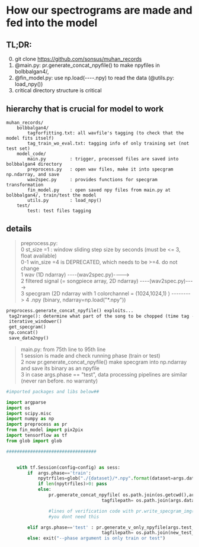 How our spectrograms are made and fed into the model
=========================================================  


## TL;DR:    
0. git clone https://github.com/sonsus/muhan_records
1. @main.py: pr.generate_concat_npyfile() to make npyfiles in bolbbalgan4/, 
2. @fin_model.py: use np.load(----.npy) to read the data (@utils.py: load_npy())
3. critical directory structure is critical



## hierarchy that is crucial for model to work    
```
muhan_records/
    bolbbalgan4/
        tagforfitting.txt: all wavfile's tagging (to check that the model fits itself)  
        tag_train_wo_eval.txt: tagging info of only training set (not test set)
    model_code/
        main.py         : trigger, processed files are saved into bolbbalgan4 directory 
        preprocess.py   : open wav files, make it into specgram np.ndarray, and save  
        wav2spec.py     : provides functions for specgram transformation
        fin_model.py    : open saved npy files from main.py at bolbbalgan4/, train/test the model
        utils.py        : load_npy()
    test/
        test: test files tagging

```


## details    

> preprocess.py:    
0 st_size =1 : window sliding step size by seconds (must be <= 3, float available)    
0-1 win_size =4 is DEPRECATED, which needs to be >=4. do not change    
1 wav (1D ndarray) ----(wav2spec.py)---->   
2 filtered signal (= songpiece array, 2D ndarray) ----(wav2spec.py)---->    
3 specgram (2D ndarray with 1 colorchannel = (1024,1024,1) ) -------->
4 .npy (binary, ndarray=np.load("\*.npy"))
```python
preprocess.generate_concat_npyfile() exploits...   
 tag2range(): determine what part of the song to be chopped (time tag --> np.ndarray slicing)    
 iterative_windower()    
 get_specgram()    
 np.concat()    
 save_data2npy()   
```

   

> main.py: from 75th line to 95th line      
1 session is made and check running phase (train or test)   
2 now pr.generate_concat_npyfile() make specgram into np.ndarray and save its binary as an npyfile     
3 in case args.phase == "test", data processing pipelines are similar (never ran before. no warranty)    


```python
#imported packages and libs below##

import argparse
import os
import scipy.misc
import numpy as np
import preprocess as pr
from fin_model import pix2pix
import tensorflow as tf
from glob import glob

##################################


    with tf.Session(config=config) as sess:
        if  args.phase=='train': 
            npytrfiles=glob("./{dataset}/*.npy".format(dataset=args.dataset_name))
            if len(npytrfiles)>0: pass
            else: 
                pr.generate_concat_npyfile( os.path.join(os.getcwd(),args.dataset_name), 
                                    tagfilepath= os.path.join(args.dataset_name,args.train_tagfile_name) ) # ./dataset_name is the dir name for the dataset 

                #lines of verification code with pr.write_specgram_img() function comes here 
                #you dont need this

        elif args.phase=='test' : pr.generate_v_only_npyfile(args.test_dir, 
                                    tagfilepath= os.path.join(new_test_dir,args.test_tagfile_name) )
        else: exit("--phase argument is only train or test")

```

